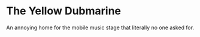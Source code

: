 # The Yellow Dubmarine

An annoying home for the mobile music stage that literally no one asked for.  
